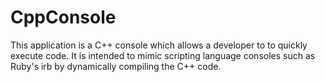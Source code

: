 CppConsole
==========

This application is a C++ console which allows a developer to to quickly execute code.  It is intended to mimic scripting language consoles such as Ruby's irb by dynamically compiling the C++ code.
